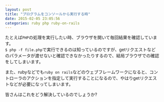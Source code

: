```yaml
---
layout: post
title: "プログラムをコンソールから実行する時"
date: 2015-02-05 23:05:56
categories: ruby php ruby-on-rails
---
```

<p>たとえば<code>PHP</code>の処理を実行したい時、ブラウザを開いて毎回結果を確認しています。<br>
<code>$ php -f file.php</code>で実行できるのは知っているのですが、getリクエストなどのパラメータが渡せないと確認できなかったりするので、結局ブラウザでの確認をしてしまいます。</p>

<p>また、rubyなどでも<code>ruby on rails</code>などのウェブフレームワークになると、コントローラのアクションを指定して実行することになるので、やはりgetリクエストなどが必要になってしまいます。</p>

<p>皆さんはこれをどう解決しているのでしょうか?</p>
